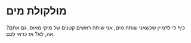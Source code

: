 # מולקולת מים

כיף לי לדמיין שכשאני שותה מים, אני שותה ראשים קטנים של מיקי מאוס. גם אתם? אה,
לא? אז כדאי לכם.
